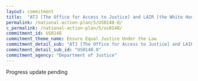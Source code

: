 ```yaml
---
layout: commitment
title:  "ATJ [The Office for Access to Justice] and LAIR [the White House Legal Aid Interagency Roundtable] commit to continue work across agencies to increase access to justice for individuals."
permalink: /national-action-plan/5/US0148-0/
c_permalink: /national-action-plan/5/us0148/
commitment_id: US0148
commitment_theme_name: Ensure Equal Justice Under the Law
commitment_detail_sub: "ATJ [The Office for Access to Justice] and LAIR [the White House Legal Aid Interagency Roundtable] commit to continue work across agencies to increase access to justice for individuals."
commitment_detail_sub_id: "US0148.0"
commitment_agency: "Department of Justice"
---
```


Progress update pending

